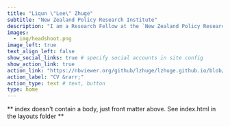 ```yaml
---
title: "Liqun \"Lee\" Zhuge"
subtitle: "New Zealand Policy Research Institute"
description: "I am a Research Fellow at the `New Zealand Policy Research Institute` (NZPRI, AUT). I earned my Ph.D. in Economics from `Boston University`, specializing in labor and development economics and corporate finance. My research explores how social norms, cultural dynamics, and policy environments influence intrahousehold bargaining and labor supply decisions, as well as corporate innovation and environmental performance. I have extensive experience working with micro-level data on households, individuals, and firms. I excel in advanced econometric techniques and programming across multiple languages and computing platforms."
images:
  - img/headshoot.png
image_left: true
text_align_left: false
show_social_links: true # specify social accounts in site config
show_action_link: true
action_link: "https://nbviewer.org/github/lzhuge/lzhuge.github.io/blob/main/CV.pdf"
action_label: "CV &rarr;"
action_type: text # text, button
type: home
---
```


** index doesn't contain a body, just front matter above.
See index.html in the layouts folder **
